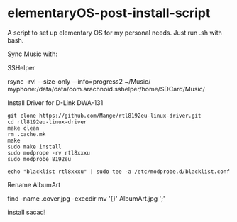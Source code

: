 # elementaryOS-post-install-script

A script to set up elementary OS for my personal needs.
Just run .sh with bash.

Sync Music with:

SSHelper

rsync -rvl --size-only --info=progress2  ~/Music/ myphone:/data/data/com.arachnoid.sshelper/home/SDCard/Music/

Install Driver for D-Link DWA-131

```
git clone https://github.com/Mange/rtl8192eu-linux-driver.git
cd rtl8192eu-linux-driver
make clean
rm .cache.mk
make
sudo make install 
sudo modprope -rv rtl8xxxu
sudo modprobe 8192eu

echo "blacklist rtl8xxxu" | sudo tee -a /etc/modprobe.d/blacklist.conf
```

Rename AlbumArt

find -name .cover.jpg -execdir mv '{}' AlbumArt.jpg ';'

install sacad!
